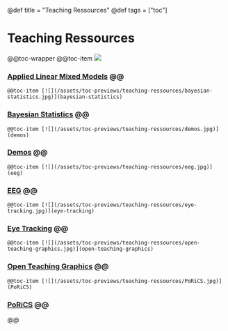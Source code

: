 @def title = "Teaching Ressources" 
@def tags = ["toc"] 
# Teaching Ressources

@@toc-wrapper
	@@toc-item [![](/assets/toc-previews/teaching-ressources/applied-linear-mixed-models.jpg)](applied-linear-mixed-models)
 ### [Applied Linear Mixed Models](applied-linear-mixed-models) @@
	@@toc-item [![](/assets/toc-previews/teaching-ressources/bayesian-statistics.jpg)](bayesian-statistics)
 ### [Bayesian Statistics](bayesian-statistics) @@
	@@toc-item [![](/assets/toc-previews/teaching-ressources/demos.jpg)](demos)
 ### [Demos](demos) @@
	@@toc-item [![](/assets/toc-previews/teaching-ressources/eeg.jpg)](eeg)
 ### [EEG](eeg) @@
	@@toc-item [![](/assets/toc-previews/teaching-ressources/eye-tracking.jpg)](eye-tracking)
 ### [Eye Tracking](eye-tracking) @@
	@@toc-item [![](/assets/toc-previews/teaching-ressources/open-teaching-graphics.jpg)](open-teaching-graphics)
 ### [Open Teaching Graphics](open-teaching-graphics) @@
	@@toc-item [![](/assets/toc-previews/teaching-ressources/PoRiCS.jpg)](PoRiCS)
 ### [PoRiCS](PoRiCS) @@
@@
